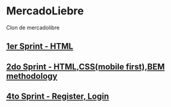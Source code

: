 # MercadoLiebre
Clon de mercadolibre


## [1er Sprint - HTML](https://github.com/Luckyjorge/MercadoLiebre/tree/estructuraHTML)  
## [2do Sprint - HTML,CSS(mobile first),BEM methodology](https://github.com/Luckyjorge/MercadoLiebre/tree/segundoSprint)  

## [4to Sprint - Register, Login](https://github.com/Luckyjorge/MercadoLiebre/tree/cuartoSprint)  
